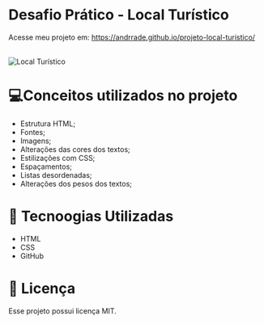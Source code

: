 # Desafio Prático - Local Turístico
Acesse meu projeto em: <a href="https://andrrade.github.io/projeto-local-turistico/" target="_blank">https://andrrade.github.io/projeto-local-turistico/</a>
<br><br>

![Local Turístico](https://github.com/user-attachments/assets/e79b1e13-c83d-4dcb-8a70-d88f95785a3d)

# 💻Conceitos utilizados no projeto 
- Estrutura HTML;
- Fontes;
- Imagens;
- Alterações das cores dos textos;
- Estilizações com CSS;
- Espaçamentos;
- Listas desordenadas;
- Alterações dos pesos dos textos;

# 🚀 Tecnoogias Utilizadas

- HTML
- CSS
- GitHub

# 📝 Licença

Esse projeto possui licença MIT.

